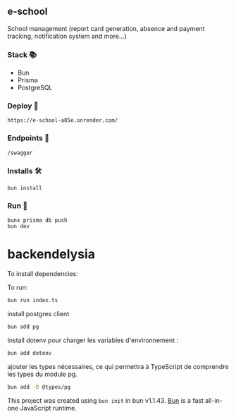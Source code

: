 ## e-school

School management (report card generation, absence and payment tracking, notification system and more...)

### Stack 📚

- Bun
- Prisma
- PostgreSQL

### Deploy 🚀

```shell
https://e-school-a85e.onrender.com/
```

### Endpoints 📡

```shell
/swagger
```

### Installs 🛠️

```shell
bun install
```

### Run 🏃

```shell
bunx prisma db push
bun dev
```


# backendelysia

To install dependencies:



To run:

```bash
bun run index.ts
```
install postgres client
```bash
bun add pg
```
Install dotenv pour charger les variables d'environnement :
```bash
bun add dotenv
```
ajouter les types nécessaires, ce qui permettra à TypeScript de comprendre les types du module pg.
```bash
bun add -D @types/pg
```


This project was created using `bun init` in bun v1.1.43. [Bun](https://bun.sh) is a fast all-in-one JavaScript runtime.
